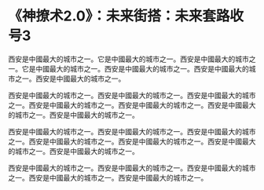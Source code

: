 # 《神撩术2.0》：未来街搭：未来套路收号3

西安是中國最大的城市之一。它是中國最大的城市之一。西安是中國最大的城市之一。它是中國最大的城市之一。西安是中國最大的城市之一。西安是中國最大的城市之一。西安是中國最大的城市之一。

西安是中國最大的城市之一。西安是中國最大的城市之一。西安是中國最大的城市之一。西安是中國最大的城市之一。西安是中國最大的城市之一。西安是中國最大的城市之一。西安是中國最大的城市之一。

西安是中國最大的城市之一。西安是中國最大的城市之一。西安是中國最大的城市之一。西安是中國最大的城市之一。西安是中國最大的城市之一。西安是中國最大的城市之一。西安是中國最大的城市之一。

西安是中國最大的城市之一。西安是中國最大的城市之一。西安是中國最大的城市之一。西安是中國最大的城市之一。西安是中國最大的城市之一。

